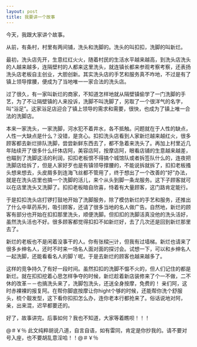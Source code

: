 ```yaml
---
layout: post
title: 我要讲一个故事
---
```


今天，我跟大家讲个故事。

从前，有条村，村里有两间铺，洗头和洗脚的。洗头的叫扣扣，洗脚的叫新烂。

最初，洗头店先开，生意红红火火，随着村民的生活水平越来越高，到洗头店洗头的人越来越多，连隔壁村的人都来这里洗头，就连镇长都来参观考察考察，还表扬洗头店老板自主创业，大胆创新。其实洗头店的手艺和服务真不咋地，不过是有了镇上领导撑腰，便成为了当地唯一一家合法的洗头店。

过了很久，有一家叫新烂的商家，不知道怎样地就从隔壁镇偷学了一门洗脚的手艺，为了不让隔壁镇的人来投诉，洗脚不叫洗脚了，另取了一个很洋气的名字，叫“浴足”。这家浴足店迎合了镇上领导的需求和需要，很快，也成为了镇上唯一合法的洗脚店。

本来一家洗头，一家洗脚，河水犯不着井水，各不抵触。问题就在于人性的缺点，人性一大缺点是什么？没错，是贪心。扣扣洗头店看到人家新烂越来越红火，很多顾客都去新烂排队洗脚，尝尝新鲜东西去了，都不急着来洗头了。再加上村里近几年陆续开了很多什么纤体店阿，美容店阿，按摩店阿，眼看店铺的生意越来越差，也瞄到了洗脚这活的利润，扣扣老板恨不得搞个城馆队或者拆签队什么的，连夜把洗脚店给拆了，但是人家好歹也是有镇领导撑腰的，不能说拆就拆了，扣扣老板搔头想来想去，头皮屑多到连海飞丝都不管用了，终于想出了一个改善的“好”办法，就是在洗头店里也搞一个洗脚的活儿，来个从头到脚一条龙服务。这下子顾客就可以在店里洗头又洗脚了。扣扣老板暗自欣喜，恃着有大量顾客，这门路肯定能行。

于是扣扣洗头店打锣打鼓地开始了洗脚服务，除了模仿新烂的手艺和服务，还推出了什么中草药系列，吸引顾客，还请了很多当地的名人做广告。自然地，新烂的顾客有部分也开始在扣扣那里洗头，顺便洗脚。但扣扣的洗脚活真没他的洗头活好，虽然洗头活也不好。很多顾客都觉得扣扣不如新烂好，去了几次还是回到新烂那里去了。

新烂的老板也不是闲着没事干的人。你有张樑￼计，但我有过墙梯。新烂也请来了很多乡绅名人，还时不时来一场名人面对面的探讨会。试想一下，可以和乡绅名人一起洗脚，还能看看名人的脚丫呢。于是去新烂的顾客也越来越多了。

这样的竞争持久了有好一段时间。虽然扣扣的洗脚不愠不火的，但人们记住的都是新烂。就在扣扣挖着心思怎样争夺的时候，新烂趁着新店装修来了个一不做，二不休的改革－－也搞洗头来了，洗脚包洗头，还送全身按摩，免费的！  亲们阿，这时赤裸裸的报复阿。在帮你脚底按摩让你hight个够的时候，还能帮你洗个舒服头，梳个靓发型，这下看你扣扣怎么办，连你老本行都抢来了。俗话说地对阿，亲，出来混，迟早都要还的。

好了，故事讲完。后事如何？我也不知道，大家等着瞧呗！！！

@＃￥％ 此文纯粹胡说八道，自言自语，如有雷同，肯定是你抄我的。请不要对号入座，也不要胡乱意淫哈！！@＃￥％
